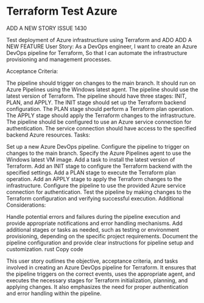 # Terraform Test Azure

ADD A NEW STORY ISSUE 1430 

Test deployment of Azure infrastructiure using Terraform and ADO
ADD A NEW FEATURE User Story:
As a DevOps engineer,
I want to create an Azure DevOps pipeline for Terraform,
So that I can automate the infrastructure provisioning and management processes.

Acceptance Criteria:

The pipeline should trigger on changes to the main branch.
It should run on Azure Pipelines using the Windows latest agent.
The pipeline should use the latest version of Terraform.
The pipeline should have three stages: INIT, PLAN, and APPLY.
The INIT stage should set up the Terraform backend configuration.
The PLAN stage should perform a Terraform plan operation.
The APPLY stage should apply the Terraform changes to the infrastructure.
The pipeline should be configured to use an Azure service connection for authentication.
The service connection should have access to the specified backend Azure resources.
Tasks:

Set up a new Azure DevOps pipeline.
Configure the pipeline to trigger on changes to the main branch.
Specify the Azure Pipelines agent to use the Windows latest VM image.
Add a task to install the latest version of Terraform.
Add an INIT stage to configure the Terraform backend with the specified settings.
Add a PLAN stage to execute the Terraform plan operation.
Add an APPLY stage to apply the Terraform changes to the infrastructure.
Configure the pipeline to use the provided Azure service connection for authentication.
Test the pipeline by making changes to the Terraform configuration and verifying successful execution.
Additional Considerations:

Handle potential errors and failures during the pipeline execution and provide appropriate notifications and error handling mechanisms.
Add additional stages or tasks as needed, such as testing or environment provisioning, depending on the specific project requirements.
Document the pipeline configuration and provide clear instructions for pipeline setup and customization.
rust
Copy code

This user story outlines the objective, acceptance criteria, and tasks involved in creating an Azure DevOps pipeline for Terraform. It ensures that the pipeline triggers on the correct events, uses the appropriate agent, and executes the necessary stages for Terraform initialization, planning, and applying changes. It also emphasizes the need for proper authentication and error handling within the pipeline.






